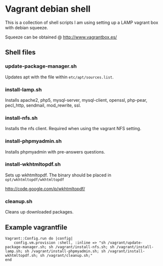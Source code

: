 # Vagrant debian shell

This is a collection of shell scripts I am using setting up a LAMP vagrant box 
with debian squeeze.

Squeeze can be obtained @ <http://www.vagrantbox.es/>

## Shell files

### update-package-manager.sh 

Updates apt with the file within `etc/apt/sources.list`.

### install-lamp.sh

Installs apache2, php5, mysql-server, mysql-client, openssl,
php-pear, pecl_http, sendmail, mod_rewrite, ssl.

### install-nfs.sh

Installs the nfs client. Required when using the vagrant NFS setting.

### install-phpmyadmin.sh 

Installs phpmyadmin with pre-answers questions.

### install-wkhtmltopdf.sh

Sets up wkhtmltopdf. The binary should be placed in 
`opt/wkhtmltopdf/wkhtmltopdf`

<http://code.google.com/p/wkhtmltopdf/>	

### cleanup.sh

Cleans up downloaded packages.

## Example vagrantfile

    Vagrant::Config.run do |config|
        config.vm.provision :shell, :inline => "sh /vagrant/update-package-manager.sh; sh /vagrant/install-nfs.sh; sh /vagrant/install-lamp.sh; sh /vagrant/install-phpmyadmin.sh; sh /vagrant/install-wkhtmltopdf.sh; sh /vagrant/cleanup.sh;"
    end
